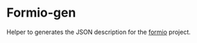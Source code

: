 # Formio-gen

Helper to generates the JSON description for the [formio](https://github.com/formio/formio) project.
